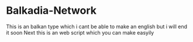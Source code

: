 # Balkadia-Network
This is an balkan type which i cant be able to make an english but i will end it soon
Next this is an web script which you can make easyily
